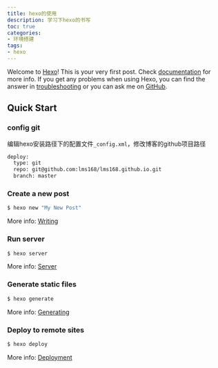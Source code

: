 ```yaml
---
title: hexo的使用
description: 学习下hexo的书写
toc: true
categories:
- 环境搭建
tags:
- hexo
---
```

Welcome to [Hexo](https://hexo.io/zh-cn/docs/)! This is your very first post. Check [documentation](https://hexo.io/docs/) for more info. If you get any problems when using Hexo, you can find the answer in [troubleshooting](https://hexo.io/docs/troubleshooting.html) or you can ask me on [GitHub](https://github.com/hexojs/hexo/issues).

## Quick Start

### config git
编辑hexo安装路径下的配置文件`_config.xml`，修改博客的github项目路径 
```bash
deploy:
  type: git
  repo: git@github.com:lms168/lms168.github.io.git
  branch: master
```

### Create a new post

``` bash
$ hexo new "My New Post"
```

More info: [Writing](https://hexo.io/docs/writing.html)

### Run server

``` bash
$ hexo server
```

More info: [Server](https://hexo.io/docs/server.html)

### Generate static files

``` bash
$ hexo generate
```

More info: [Generating](https://hexo.io/docs/generating.html)

### Deploy to remote sites

``` bash
$ hexo deploy
```

More info: [Deployment](https://hexo.io/docs/deployment.html)
